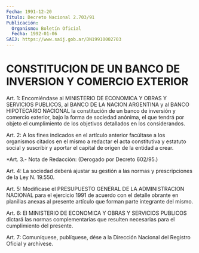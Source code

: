 ```yaml
---
Fecha: 1991-12-20
Título: Decreto Nacional 2.703/91
Publicación:
  Organismo: Boletín Oficial
  Fecha: 1992-01-06
SAIJ: https://www.saij.gob.ar/DN19910002703
---
```

# CONSTITUCION DE UN BANCO DE INVERSION Y COMERCIO EXTERIOR

<a id="1"></a>
Art.  1:  Encomiéndase  al  MINISTERIO  DE ECONOMICA Y OBRAS Y SERVICIOS  PUBLICOS,  al BANCO DE LA NACION ARGENTINA  y  al  BANCO HIPOTECARIO NACIONAL la  constitución  de  un  banco de inversión y comercio  exterior,  bajo  la  forma  de sociedad anónima,  el  que tendrá por objeto el cumplimiento de los  objetivos  detallados  en los considerandos.

<a id="2"></a>
Art. 2: A los fines indicados en el artículo anterior facúltase a los organismos citados en el mismo a redactar el acta constitutiva  y estatuto social y suscribir y aportar el capital de origen de la entidad a crear.

<a id="3"></a>
*Art. 3.- Nota de Redacción: (Derogado por Decreto 602/95.)

<a id="4"></a>
Art.  4:  La sociedad deberá ajustar su gestión a las normas y prescripciones de la Ley N. 19.550.

<a id="5"></a>
Art. 5: Modifícase el PRESUPUESTO GENERAL DE LA ADMINISTRACION NACIONAL  para  el ejercicio 1991 de acuerdo con el detalle obrante en  planillas  anexas    al  presente  artículo  que  forman  parte integrante del mismo.

<a id="6"></a>
Art. 6: El MINISTERIO DE ECONOMICA Y OBRAS Y SERVICIOS PUBLICOS dictará  las normas complementarias que resulten necesarias para el cumplimiento del presente.

<a id="7"></a>
Art.  7: Comuníquese, publíquese, dése a la Dirección Nacional del Registro Oficial y archívese.